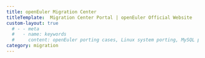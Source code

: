 ```yaml
---
title: openEuler Migration Center
titleTemplate:  Migration Center Portal | openEuler Official Website
custom-layout: true
  # - - meta
  #   - name: keywords
  #     content: openEuler porting cases, Linux system porting, MySQL porting solution, Apache porting solution, Nginx porting solution, MySQL data migration tool
category: migration
---
```


<script setup lang="ts">
  import TheMigrationPortal from "@/views/migration/portal/TheMigrationPortal.vue"
</script>

<TheMigrationPortal />
